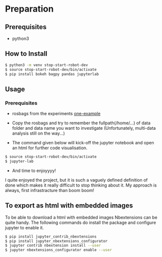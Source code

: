 # Preparation

## Prerequisites
- python3

## How to Install

```bash
$ python3 -m venv stop-start-robot-dev
$ source stop-start-robot-dev/bin/activate
$ pip install bokeh bagpy pandas jupyterlab
```

## Usage

### Prerequisites
* rosbags from the experiments [one-example](https://we.tl/t-4W2gL6WWej)


* Copy the rosbags and try to remember the fullpath(/home/...) of data folder and data name you want to investigate (Unfortunately, multi-data analysis still on the way...)

* The command given below will kick-off the jupyter notebook  and open an html for further code visualisation.
```bash
$ source stop-start-robot-dev/bin/activate
$ jupyter-lab
```

* And time to enjoyyyy! 

I quite enjoyed the project, but it is such a vaguely defined definition of done which makes it really difficult to stop thinking about it. My approach is always, first infrastracture than boom boom!

## To export as html with embedded images

To be able to download a html with embedded images Nbextensions can be quite handy. The following commands do install the package and configure jupyter to enable it.

```bash
$ pip install jupyter_contrib_nbextensions
$ pip install jupyter_nbextensions_configurator
$ jupyter contrib nbextension install --user 
$ jupyter nbextensions_configurator enable --user
```
